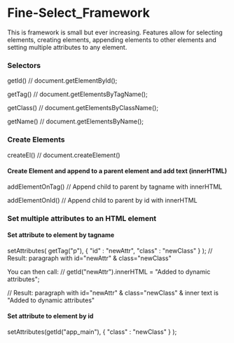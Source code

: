 # Fine-Select_Framework

This is framework is small but ever increasing. Features allow for selecting elements, 
creating elements, appending elements to other elements and setting multiple attributes to any element.

### Selectors
getId()           // document.getElementById();

getTag()          // document.getElementsByTagName();

getClass()        // document.getElementsByClassName();

getName()         // document.getElementsByName();

### Create Elements
createEl()        // document.createElement()
#### Create Element and append to a parent element and add text (innerHTML)
addElementOnTag() // Append child to parent by tagname with innerHTML

addElementOnId()  // Append child to parent by id with innerHTML

### Set multiple attributes to an HTML element 

#### Set attribute to element by tagname
setAttributes( getTag("p"), 
    { "id" : "newAttr", "class" : "newClass" }
);
// Result: paragraph with id="newAttr" & class="newClass" 

You can then call:
// getId("newAttr").innerHTML = "Added to dynamic attributes";

// Result: paragraph with id="newAttr" & class="newClass" & inner text is "Added to dynamic attributes"

#### Set attribute to element by id 
setAttributes(getId("app_main"), 
    { "class" : "newClass" }
);

